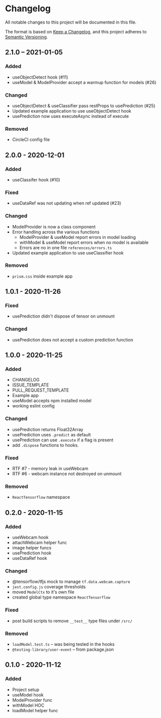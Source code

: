 # Changelog

All notable changes to this project will be documented in this file.

The format is based on [Keep a Changelog](https://keepachangelog.com/en/1.0.0/), and this project adheres to [Semantic Versioning](https://semver.org/spec/v2.0.0.html).

## 2.1.0 – 2021-01-05

### Added

- useObjectDetect hook (#11)
- useModel & ModelProvider accept a warmup function for models (#26)

### Changed

- useObjectDetect & useClassifier pass restProps to usePrediction (#25)
- Updated example application to use useObjectDetect hook
- usePrediction now uses executeAsync instead of execute

### Removed

- CircleCI config file

## 2.0.0 - 2020-12-01

### Added

- useClassifer hook (#10)

### Fixed

- useDataRef was not updating when ref updated (#23)

### Changed

- ModelProvider is now a class component
- Error handling across the various functions
  - ModelProvider & useModel report errors in model loading
  - withModel & useModel report errors when no model is available
  - Errors are no in one file `references/errors.ts`
- Updated example application to use useClassifier hook

### Removed

- `prism.css` inside example app

## 1.0.1 - 2020-11-26

### Fixed

- usePrediction didn't dispose of tensor on unmount

### Changed

- usePrediction does not accept a custom prediction function

## 1.0.0 - 2020-11-25

### Added

- CHANGELOG
- ISSUE_TEMPLATE
- PULL_REQUEST_TEMPLATE
- Example app
- useModel accepts npm installed model
- working eslint config

### Changed

- usePrediction returns Float32Array
- usePrediction uses `.predict` as default
- usePrediction can use `.execute` if a flag is present
- add `.dispose` functions to hooks.

### Fixed

- RTF #7 - memory leak in useWebcam
- RTF #6 - webcam instance not destroyed on unmount

### Removed

- `ReactTensorflow` namespace

## 0.2.0 - 2020-11-15

### Added

- useWebcam hook
- attachWebcam helper func
- image helper funcs
- usePrediction hook
- useDataRef hook

### Changed

- @tensorflow/tfjs mock to manage `tf.data.webcam.capture`
- `jest.config.js` coverage thresholds
- moved `ModelCtx` to it's own file
- created global type namespace `ReactTensorflow`

### Fixed

- post build scripts to remove `__test__` type files under `/src/`

### Removed

- `loadModel.test.ts` – was being tested in the hooks
- `@testing-library/user-event` – from package.json

## 0.1.0 - 2020-11-12

### Added

- Project setup
- useModel hook
- ModelProvider func
- withModel HOC
- loadModel helper func
